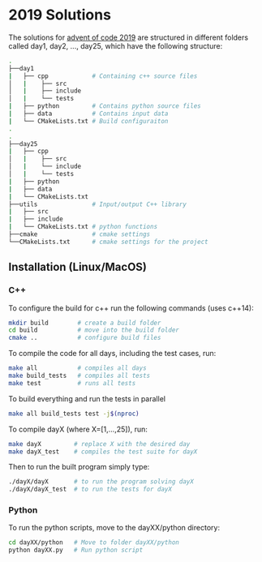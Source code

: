 # 2019 Solutions

The solutions for [advent of code 2019](https://adventofcode.com/2019/) are structured in different folders called day1, day2, ..., day25, which have the following structure:
```bash
.
├──day1
|   ├── cpp            # Containing c++ source files
│   |    ├── src
│   |    ├── include
│   |    └── tests
|   ├── python         # Contains python source files
|   ├── data           # Contains input data
|   └── CMakeLists.txt # Build configuraiton
.
.
├──day25
|   ├── cpp         
│   |    ├── src
│   |    └── include
│   |    └── tests
|   ├── python      
|   ├── data        
|   └── CMakeLists.txt
├──utils               # Input/output C++ library
|   ├── src            
|   ├── include
|   └── CMakeLists.txt # python functions
├──cmake               # cmake settings
└──CMakeLists.txt      # cmake settings for the project
```

## Installation (Linux/MacOS)
### C++
To configure the build for c++ run the following commands (uses c++14):
```bash
mkdir build        # create a build folder
cd build           # move into the build folder
cmake ..           # configure build files
```
To compile the code for all days, including the test cases, run:
```bash
make all           # compiles all days
make build_tests   # compiles all tests
make test          # runs all tests
````
To build everything and run the tests in parallel
```bash
make all build_tests test -j$(nproc)
```
To compile dayX (where X=[1,...,25]), run:
```bash
make dayX         # replace X with the desired day
make dayX_test    # compiles the test suite for dayX
```
Then to run the built program simply type:
```bash
./dayX/dayX       # to run the program solving dayX
./dayX/dayX_test  # to run the tests for dayX
```
### Python
To run the python scripts, move to the dayXX/python directory:
```bash
cd dayXX/python   # Move to folder dayXX/python
python dayXX.py   # Run python script
```